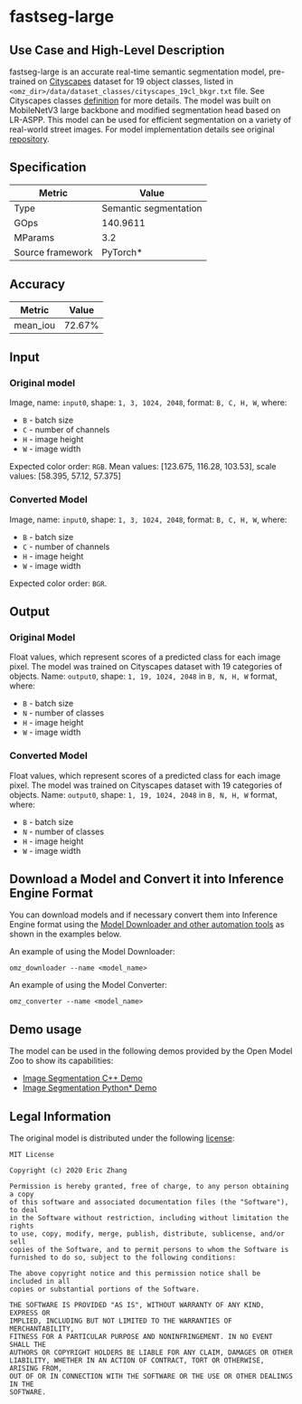 # fastseg-large

## Use Case and High-Level Description

fastseg-large is an accurate real-time semantic segmentation model, pre-trained on [Cityscapes](https://www.cityscapes-dataset.com) dataset for 19 object classes, listed in `<omz_dir>/data/dataset_classes/cityscapes_19cl_bkgr.txt` file. See Cityscapes classes [definition](https://www.cityscapes-dataset.com/dataset-overview) for more details. The model was built on MobileNetV3 large backbone and modified segmentation head based on LR-ASPP. This model can be used for efficient segmentation on a variety of real-world street images. For model implementation details see original [repository](https://github.com/ekzhang/fastseg).

## Specification

| Metric            | Value                |
|-------------------|----------------------|
| Type              | Semantic segmentation|
| GOps              | 140.9611             |
| MParams           | 3.2                  |
| Source framework  | PyTorch\*            |

## Accuracy

| Metric    | Value |
| --------- | ----- |
| mean_iou  | 72.67%|

## Input

### Original model

Image, name: `input0`, shape: `1, 3, 1024, 2048`, format: `B, C, H, W`, where:

- `B` - batch size
- `C` - number of channels
- `H` - image height
- `W` - image width

Expected color order: `RGB`.
Mean values: [123.675, 116.28, 103.53], scale values: [58.395, 57.12, 57.375]

### Converted Model

Image, name: `input0`, shape: `1, 3, 1024, 2048`, format: `B, C, H, W`, where:

- `B` - batch size
- `C` - number of channels
- `H` - image height
- `W` - image width

Expected color order: `BGR`.

## Output

### Original Model

Float values, which represent scores of a predicted class for each image pixel. The model was trained on Cityscapes dataset with 19 categories of objects. Name: `output0`, shape: `1, 19, 1024, 2048` in `B, N, H, W` format, where:

- `B` - batch size
- `N` - number of classes
- `H` - image height
- `W` - image width

### Converted Model

Float values, which represent scores of a predicted class for each image pixel. The model was trained on Cityscapes dataset with 19 categories of objects. Name: `output0`, shape: `1, 19, 1024, 2048` in `B, N, H, W` format, where:

- `B` - batch size
- `N` - number of classes
- `H` - image height
- `W` - image width

## Download a Model and Convert it into Inference Engine Format

You can download models and if necessary convert them into Inference Engine format using the [Model Downloader and other automation tools](../../../tools/model_tools/README.md) as shown in the examples below.

An example of using the Model Downloader:
```
omz_downloader --name <model_name>
```

An example of using the Model Converter:
```
omz_converter --name <model_name>
```

## Demo usage

The model can be used in the following demos provided by the Open Model Zoo to show its capabilities:

* [Image Segmentation C++ Demo](../../../demos/segmentation_demo/cpp/README.md)
* [Image Segmentation Python\* Demo](../../../demos/segmentation_demo/python/README.md)

## Legal Information

The original model is distributed under the following
[license](https://raw.githubusercontent.com/ekzhang/fastseg/master/LICENSE.txt):

```
MIT License

Copyright (c) 2020 Eric Zhang

Permission is hereby granted, free of charge, to any person obtaining a copy
of this software and associated documentation files (the "Software"), to deal
in the Software without restriction, including without limitation the rights
to use, copy, modify, merge, publish, distribute, sublicense, and/or sell
copies of the Software, and to permit persons to whom the Software is
furnished to do so, subject to the following conditions:

The above copyright notice and this permission notice shall be included in all
copies or substantial portions of the Software.

THE SOFTWARE IS PROVIDED "AS IS", WITHOUT WARRANTY OF ANY KIND, EXPRESS OR
IMPLIED, INCLUDING BUT NOT LIMITED TO THE WARRANTIES OF MERCHANTABILITY,
FITNESS FOR A PARTICULAR PURPOSE AND NONINFRINGEMENT. IN NO EVENT SHALL THE
AUTHORS OR COPYRIGHT HOLDERS BE LIABLE FOR ANY CLAIM, DAMAGES OR OTHER
LIABILITY, WHETHER IN AN ACTION OF CONTRACT, TORT OR OTHERWISE, ARISING FROM,
OUT OF OR IN CONNECTION WITH THE SOFTWARE OR THE USE OR OTHER DEALINGS IN THE
SOFTWARE.
```
